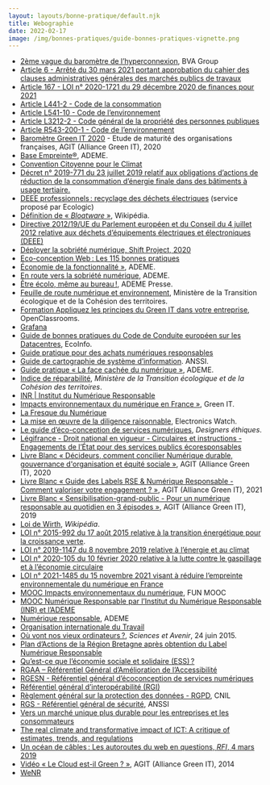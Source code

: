 ```yaml
---
layout: layouts/bonne-pratique/default.njk
title: Webographie
date: 2022-02-17
image: /img/bonnes-pratiques/guide-bonnes-pratiques-vignette.png
---
```


* [2ème vague du baromètre de l’hyperconnexion](https://www.bva-group.com/sondages/hyperconnexion-ecrans-sondage-bva-fondation-april/), BVA Group
* [Article 6 - Arrêté du 30 mars 2021 portant approbation du cahier des clauses administratives générales des marchés publics de travaux](https://www.legifrance.gouv.fr/jorf/article_jo/JORFARTI000043310447)
* [Article 167 - LOI n° 2020-1721 du 29 décembre 2020 de finances pour 2021](https://www.legifrance.gouv.fr/jorf/article_jo/JORFARTI000042753763)
* [Article L441-2 - Code de la consommation](https://www.legifrance.gouv.fr/codes/article_lc/LEGIARTI000044330817/2021-11-17)
* [Article L541-10 - Code de l’environnement](https://www.legifrance.gouv.fr/codes/article_lc/LEGIARTI000041599099/)
* [Article L3212-2 - Code général de la propriété des personnes publiques](https://www.legifrance.gouv.fr/codes/article_lc/LEGIARTI000042909879)
* [Article R543-200-1 - Code de l’environnement](https://www.legifrance.gouv.fr/codes/article_lc/LEGIARTI000042962500)
* [Baromètre Green IT 2020](https://alliancegreenit.org/barometre-green-it-2020) - Etude de maturité des organisations françaises, AGIT (Alliance Green IT), 2020
* [Base Empreinte®](https://base-empreinte.ademe.fr/), ADEME.
* [Convention Citoyenne pour le Climat](https://propositions.conventioncitoyennepourleclimat.fr/objectif/accompagner-levolution-du-numerique-pour-reduire-ses-impacts-environnementaux/)
* [Décret n° 2019-771 du 23 juillet 2019 relatif aux obligations d’actions de réduction de la consommation d’énergie finale dans des bâtiments  à usage tertiaire.](https://www.legifrance.gouv.fr/jorf/id/JORFTEXT000038812251)
* [DEEE professionnels : recyclage des déchets électriques](https://www.e-dechet.com/) (service proposé par Ecologic)
* [Définition de « *Bloatware* »](https://fr.wikipedia.org/w/index.php?title=Bloatware&oldid=184255084), Wikipédia. 
* [Directive 2012/19/UE du Parlement européen et du Conseil du 4 juillet 2012 relative aux déchets d’équipements électriques et électroniques (DEEE)](https://www.legifrance.gouv.fr/jorf/id/JORFTEXT000026319124)
* [Déployer la sobriété numérique, Shift Project, 2020](https://theshiftproject.org/wp-content/uploads/2020/10/Deployer-la-sobriete-numerique_Rapport-complet_ShiftProject.pdf)
* [Eco-conception Web : Les 115 bonnes pratiques](https://collectif.greenit.fr/ecoconception-web/115-bonnes-pratiques-eco-conception_web.html)
* [Économie de la fonctionnalité »](https://www.ademe.fr/expertises/economie-circulaire/economie-fonctionnalite), ADEME. 
* [En route vers la sobriété numérique](https://librairie.ademe.fr/consommer-autrement/5086-en-route-vers-la-sobriete-numerique-9791029718755.html), ADEME.
* [Être écolo, même au bureau !](https://presse.ademe.fr/2017/06/etre-ecolo-meme-au-bureau-ecolobureau.html), ADEME Presse.
* [Feuille de route numérique et environnement](https://www.ecologie.gouv.fr/numerique-et-environnement-feuille-route), Ministère de la Transition écologique et de la Cohésion des territoires.
* [Formation Appliquez les principes du Green IT dans votre entreprise](https://openclassrooms.com/fr/courses/6227476-appliquez-les-principes-du-green-it-dans-votre-entreprise), OpenClassrooms. 
* [Grafana](https://grafana.com/)
* [Guide de bonnes pratiques du Code de Conduite européen sur les Datacentres](https://ecoinfo.cnrs.fr/2020/05/19/guide-des-bonnes-pratiques-du-code-de-conduite-europeen-sur-les-datacentres/), EcoInfo.
* [Guide pratique pour des achats numériques responsables](https://ecoresponsable.numerique.gouv.fr/publications/guide-pratique-achats-numeriques-responsables/)
* [Guide de cartographie de système d’information](https://www.ssi.gouv.fr/uploads/2018/11/guide-cartographie-systeme-information-anssi-pa-046.pdf). ANSSI.
* [Guide pratique « La face cachée du numérique »](https://librairie.ademe.fr/cadic/2351/guide-pratique-face-cachee-numerique.pdf), ADEME.
* [Indice de réparabilité](https://www.ecologie.gouv.fr/indice-reparabilite), *Ministère de la Transition écologique et de la Cohésion des territoires*.
* [INR | Institut du Numérique Responsable](https://institutnr.org)
* [Impacts environnementaux du numérique en France »](https://www.greenit.fr/impacts-environnementaux-du-numerique-en-france/), Green IT. 
* [La Fresque du Numérique](https://www.fresquedunumerique.org/)
* [La mise en œuvre de la diligence raisonnable](https://electronicswatch.org/fr/la-mise-en-%C5%93uvre-de-la-diligence-raisonnable_2595038), Electronics Watch.
* [Le guide d’éco-conception de services numériques](https://eco-conception.designersethiques.org/guide/), *Designers éthiques*. 
* [Légifrance - Droit national en vigueur - Circulaires et instructions - Engagements de l’État pour des services publics écoresponsables](https://www.legifrance.gouv.fr/download/pdf/circ?id=44936)
* [Livre Blanc « Décideurs, comment concilier Numérique durable, gouvernance d'organisation et équité sociale »](https://alliancegreenit.org/2020-numerique-et-impact-social), AGIT (Alliance Green IT), 2020
* [Livre Blanc « Guide des Labels RSE & Numérique Responsable - Comment valoriser votre engagement ? »](https://alliancegreenit.org/livre-blanc-label), AGIT (Alliance Green IT), 2021
* [Livre Blanc « Sensibilisation-grand-public - Pour un numérique responsable au quotidien en 3 épisodes »](https://alliancegreenit.org/2019-sensibilisation-grand-public), AGIT (Alliance Green IT), 2019
* [Loi de Wirth](https://fr.wikipedia.org/w/index.php?title=Loi_de_Wirth&oldid=187534799), *Wikipédia*. 
* [LOI n° 2015-992 du 17 août 2015 relative à la transition énergétique pour la croissance verte](https://www.legifrance.gouv.fr/loda/id/JORFTEXT000031044385/).
* [LOI n° 2019-1147 du 8 novembre 2019 relative à l’énergie et au climat](https://www.legifrance.gouv.fr/dossierlegislatif/JORFDOLE000038430994/)
* [LOI n° 2020-105 du 10 février 2020 relative à la lutte contre le gaspillage et à l’économie circulaire](https://www.legifrance.gouv.fr/jorf/id/JORFTEXT000041553759/)
* [LOI n° 2021-1485 du 15 novembre 2021 visant à réduire l’empreinte environnementale du numérique en France](https://www.legifrance.gouv.fr/jorf/id/JORFTEXT000044327272)
* [MOOC Impacts environnementaux du numérique](http://www.fun-mooc.fr/fr/cours/impacts-environnementaux-du-numerique/), FUN MOOC
* [MOOC Numérique Responsable par l’Institut du Numérique Responsable (INR) et l’ADEME](https://www.academie-nr.org/)
* [Numérique responsable](https://librairie.ademe.fr/dechets-economie-circulaire/6017-numerique-responsable.html), ADEME
* [Organisation internationale du Travail](https://www.ilo.org/global/lang--fr/index.htm)
* [Où vont nos vieux ordinateurs ?](https://www.sciencesetavenir.fr/nature-environnement/ou-vont-nos-vieux-ordinateurs_16345), *Sciences et Avenir*, 24 juin 2015.
* [Plan d’Actions de la Région Bretagne après obtention du Label Numérique Responsable](https://www.bretagne.bzh/app/uploads/PlanActions_label_Numerique_responsable_-avril_2021.pdf)
* [Qu’est-ce que l’économie sociale et solidaire (ESS) ?](https://www.economie.gouv.fr/cedef/economie-sociale-et-solidaire)
* [RGAA – Référentiel Général d’Amélioration de l’Accessibilité](https://www.numerique.gouv.fr/publications/rgaa-accessibilite/)
* [RGESN - Référentiel général d’écoconception de services numériques](https://ecoresponsable.numerique.gouv.fr/publications/referentiel-general-ecoconception/)
* [Référentiel général d’interopérabilité (RGI)](https://www.numerique.gouv.fr/publications/interoperabilite/)
* [Règlement général sur la protection des données - RGPD](https://www.cnil.fr/fr/reglement-europeen-protection-donnees), CNIL
* [RGS - Référentiel général de sécurité](https://www.ssi.gouv.fr/entreprise/reglementation/confiance-numerique/le-referentiel-general-de-securite-rgs/), ANSSI
* [Vers un marché unique plus durable pour les entreprises et les consommateurs](https://www.europarl.europa.eu/doceo/document/TA-9-2020-0318_FR.html)
* [The real climate and transformative impact of ICT: A critique of estimates, trends, and regulations](https://www.sciencedirect.com/science/article/pii/S2666389921001884#:~:text=Peer%2Dreviewed%20studies%20estimate%20ICT's,between%202.1%25%20and%203.9%25)
* [Un océan de câbles : Les autoroutes du web en questions, *RFI*, 4 mars 2019](https://webdoc.rfi.fr/ocean-cables-sous-marins-internet/chapitre-1.html)
* [Vidéo « Le Cloud est-il Green ? »](https://alliancegreenit.org/2014-video-le-cloud-est-il-green), AGIT (Alliance Green IT), 2014
* [WeNR](https://wenr.isit-europe.org/fr/wenr-mesure-empreinte-si/)
